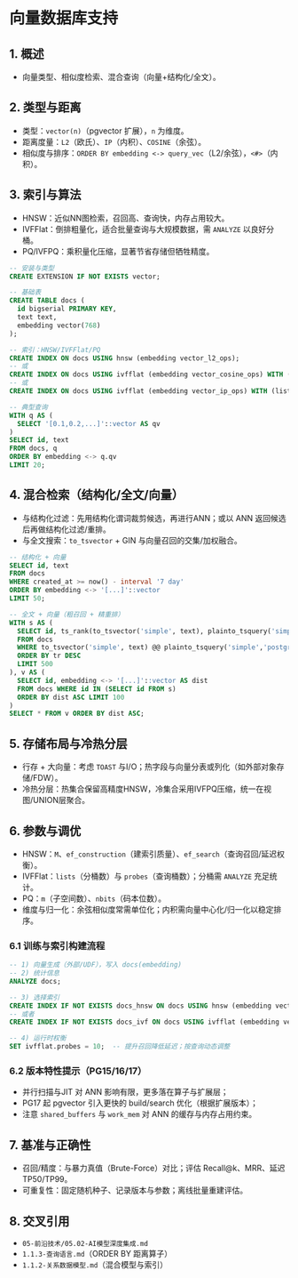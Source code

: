 # 向量数据库支持

## 1. 概述

- 向量类型、相似度检索、混合查询（向量+结构化/全文）。

## 2. 类型与距离

- 类型：`vector(n)`（pgvector 扩展），`n` 为维度。
- 距离度量：`L2`（欧氏）、`IP`（内积）、`COSINE`（余弦）。
- 相似度与排序：`ORDER BY embedding <-> query_vec`（L2/余弦），`<#>`（内积）。

## 3. 索引与算法

- HNSW：近似NN图检索，召回高、查询快，内存占用较大。
- IVFFlat：倒排粗量化，适合批量查询与大规模数据，需 `ANALYZE` 以良好分桶。
- PQ/IVFPQ：乘积量化压缩，显著节省存储但牺牲精度。

```sql
-- 安装与类型
CREATE EXTENSION IF NOT EXISTS vector;

-- 基础表
CREATE TABLE docs (
  id bigserial PRIMARY KEY,
  text text,
  embedding vector(768)
);

-- 索引：HNSW/IVFFlat/PQ
CREATE INDEX ON docs USING hnsw (embedding vector_l2_ops);
-- 或
CREATE INDEX ON docs USING ivfflat (embedding vector_cosine_ops) WITH (lists = 200);
-- 或
CREATE INDEX ON docs USING ivfflat (embedding vector_ip_ops) WITH (lists = 100);

-- 典型查询
WITH q AS (
  SELECT '[0.1,0.2,...]'::vector AS qv
)
SELECT id, text
FROM docs, q
ORDER BY embedding <-> q.qv
LIMIT 20;
```

## 4. 混合检索（结构化/全文/向量）

- 与结构化过滤：先用结构化谓词裁剪候选，再进行ANN；或以 ANN 返回候选后再做结构化过滤/重排。
- 与全文搜索：`to_tsvector` + GIN 与向量召回的交集/加权融合。

```sql
-- 结构化 + 向量
SELECT id, text
FROM docs
WHERE created_at >= now() - interval '7 day'
ORDER BY embedding <-> '[...]'::vector
LIMIT 50;

-- 全文 + 向量（粗召回 + 精重排）
WITH s AS (
  SELECT id, ts_rank(to_tsvector('simple', text), plainto_tsquery('simple','postgres')) AS tr
  FROM docs
  WHERE to_tsvector('simple', text) @@ plainto_tsquery('simple','postgres')
  ORDER BY tr DESC
  LIMIT 500
), v AS (
  SELECT id, embedding <-> '[...]'::vector AS dist
  FROM docs WHERE id IN (SELECT id FROM s)
  ORDER BY dist ASC LIMIT 100
)
SELECT * FROM v ORDER BY dist ASC;
```

## 5. 存储布局与冷热分层

- 行存 + 大向量：考虑 `TOAST` 与I/O；热字段与向量分表或列化（如外部对象存储/FDW）。
- 冷热分层：热集合保留高精度HNSW，冷集合采用IVFPQ压缩，统一在视图/UNION层聚合。

## 6. 参数与调优

- HNSW：`M`、`ef_construction`（建索引质量）、`ef_search`（查询召回/延迟权衡）。
- IVFFlat：`lists`（分桶数）与 `probes`（查询桶数）；分桶需 `ANALYZE` 充足统计。
- PQ：`m`（子空间数）、`nbits`（码本位数）。
- 维度与归一化：余弦相似度常需单位化；内积需向量中心化/归一化以稳定排序。

### 6.1 训练与索引构建流程

```sql
-- 1) 向量生成（外部/UDF），写入 docs(embedding)
-- 2) 统计信息
ANALYZE docs;

-- 3) 选择索引
CREATE INDEX IF NOT EXISTS docs_hnsw ON docs USING hnsw (embedding vector_l2_ops) WITH (m=32, ef_construction=200);
-- 或者
CREATE INDEX IF NOT EXISTS docs_ivf ON docs USING ivfflat (embedding vector_cosine_ops) WITH (lists=100);

-- 4) 运行时权衡
SET ivfflat.probes = 10;  -- 提升召回降低延迟；按查询动态调整
```

### 6.2 版本特性提示（PG15/16/17）

- 并行扫描与JIT 对 ANN 影响有限，更多落在算子与扩展层；
- PG17 起 pgvector 引入更快的 build/search 优化（根据扩展版本）；
- 注意 `shared_buffers` 与 `work_mem` 对 ANN 的缓存与内存占用约束。

## 7. 基准与正确性

- 召回/精度：与暴力真值（Brute-Force）对比；评估 Recall@k、MRR、延迟TP50/TP99。
- 可重复性：固定随机种子、记录版本与参数；离线批量重建评估。

## 8. 交叉引用

- `05-前沿技术/05.02-AI模型深度集成.md`
- `1.1.3-查询语言.md`（ORDER BY 距离算子）
- `1.1.2-关系数据模型.md`（混合模型与索引）
